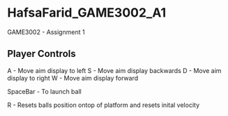 # HafsaFarid_GAME3002_A1
 GAME3002 - Assignment 1


Player Controls
----------------------
A - Move aim display to left
S - Move aim display backwards
D - Move aim display to right
W - Move aim display forward

SpaceBar - To launch ball

R - Resets balls position ontop of platform and resets inital velocity
